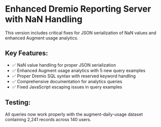 # Enhanced Dremio Reporting Server with NaN Handling

This version includes critical fixes for JSON serialization of NaN values and enhanced Augment usage analytics.

## Key Features:
- ✅ NaN value handling for proper JSON serialization
- ✅ Enhanced Augment usage analytics with 5 new query examples
- ✅ Proper Dremio SQL syntax with reserved keyword handling
- ✅ Comprehensive documentation for analytics queries
- ✅ Fixed JavaScript escaping issues in query examples

## Testing:
All queries now work properly with the augment-daily-usage dataset containing 2,241 records across 140 users.


